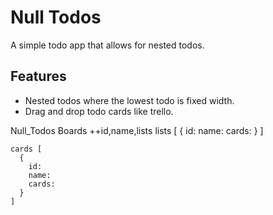 # Null Todos

A simple todo app that allows for nested todos.

## Features
- Nested todos where the lowest todo is fixed width.
- Drag and drop todo cards like trello.


Null_Todos
Boards
  ++id,name,lists
    lists [
      {
        id:
        name:
        cards:
      }
    ]

    cards [
      {
        id:
        name:
        cards:
      }
    ]